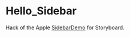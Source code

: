 # Hello_Sidebar

Hack of the Apple [SidebarDemo](https://developer.apple.com/library/archive/samplecode/SidebarDemo/Introduction/Intro.html#//apple_ref/doc/uid/DTS400108930)
for Storyboard.

